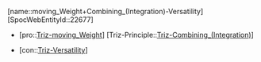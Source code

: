 ﻿---
type: TrizContradiction
aliases:
- moving_Weight+Combining_(Integration)-Versatility
license: CC BY-SA 4.0
copyright: https://github.com/SpocWeb
IsDeleted: false
IsReadOnly: false
Confidential: public
tags: 
- Triz/Contradiction
---
[name::moving_Weight+Combining_(Integration)-Versatility]
[SpocWebEntityId::22677]
+ [pro::[Triz-moving_Weight](tech/Triz/Parameter/Triz-moving_Weight.md)]
[Triz-Principle::[Triz-Combining_(Integration)](tech/Triz/Principle/Triz-Combining_(Integration).md)]
- [con::[Triz-Versatility](tech/Triz/Parameter/Triz-Versatility.md)]

